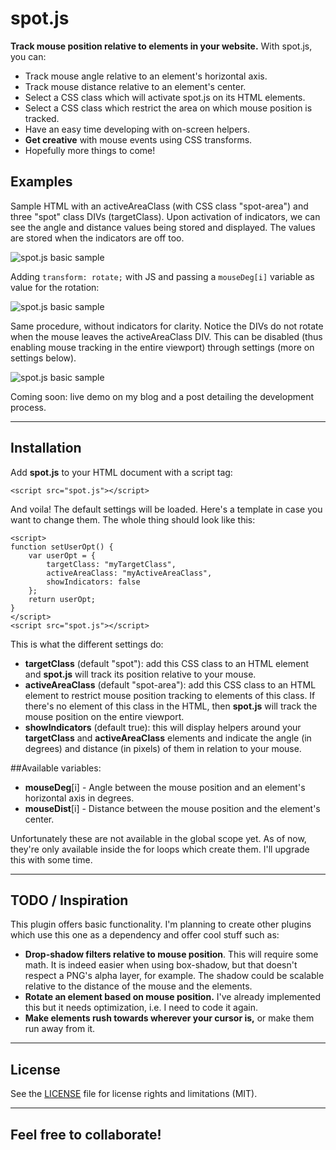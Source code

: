 # spot.js

**Track mouse position relative to elements in your website.** With spot.js, you can:
- Track mouse angle relative to an element's horizontal axis.
- Track mouse distance relative to an element's center.
- Select a CSS class which will activate spot.js on its HTML elements.
- Select a CSS class which restrict the area on which mouse position is tracked.
- Have an easy time developing with on-screen helpers.
- **Get creative** with mouse events using CSS transforms.
- Hopefully more things to come!

## Examples

Sample HTML with an activeAreaClass (with CSS class "spot-area") and three "spot" class DIVs (targetClass). Upon activation of indicators, we can see the angle and distance values being stored and displayed. The values are stored when the indicators are off too.

![spot.js basic sample](http://brainlessdeveloper.com/assets/spotjs1.gif)

Adding <code>transform: rotate;</code> with JS and passing a <code>mouseDeg[i]</code> variable as value for the rotation:

![spot.js basic sample](http://brainlessdeveloper.com/assets/spotjs2.gif)

Same procedure, without indicators for clarity. Notice the DIVs do not rotate when the mouse leaves the activeAreaClass DIV. This can be disabled (thus enabling mouse tracking in the entire viewport) through settings (more on settings below).

![spot.js basic sample](http://brainlessdeveloper.com/assets/spotjs3.gif)

Coming soon: live demo on my blog and a post detailing the development process.

----------
## Installation

Add **spot.js** to your HTML document with a script tag:
```
<script src="spot.js"></script>
```
And voila! The default settings will be loaded. Here's a template in case you want to change them. The whole thing should look like this:
```
<script>
function setUserOpt() {
    var userOpt = {
        targetClass: "myTargetClass",
        activeAreaClass: "myActiveAreaClass",
        showIndicators: false
    };
    return userOpt;
}
</script>
<script src="spot.js"></script>
``` 

This is what the different settings do:
- **targetClass** (default "spot"): add this CSS class to an HTML element and **spot.js** will track its position relative to your mouse.
- **activeAreaClass** (default "spot-area"): add this CSS class to an HTML element to restrict mouse position tracking to elements of this class. If there's no element of this class in the HTML, then **spot.js** will track the mouse position on the entire viewport.
- **showIndicators** (default true): this will display helpers around your **targetClass** and **activeAreaClass** elements and indicate the angle (in degrees) and distance (in pixels) of them in relation to your mouse.

##Available variables:
- **mouseDeg**[i] - Angle between the mouse position and an element's horizontal axis in degrees.
- **mouseDist**[i] - Distance between the mouse position and the element's center.

Unfortunately these are not available in the global scope yet. As of now, they're only available inside the for loops which create them. I'll upgrade this with some time.

----------
## TODO / Inspiration
This plugin offers basic functionality. I'm planning to create other plugins which use this one as a dependency and offer cool stuff such as:
- **Drop-shadow filters relative to mouse position**. This will require some math. It is indeed easier when using box-shadow, but that doesn't respect a PNG's alpha layer, for example. The shadow could be scalable relative to the distance of the mouse and the elements.
- **Rotate an element based on mouse position.** I've already implemented this but it needs optimization, i.e. I need to code it again.
- **Make elements rush towards wherever your cursor is,** or make them run away from it.

----------
## License
See the [LICENSE](https://github.com/brainlessdeveloper/spot.js/blob/master/LICENSE.md) file for license rights and limitations (MIT).

---------
## Feel free to collaborate!
